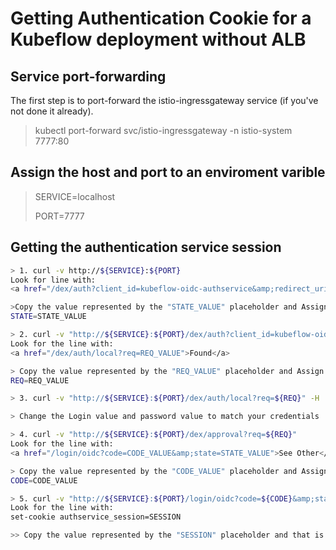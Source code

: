 # Getting Authentication Cookie for a Kubeflow deployment without ALB

## Service port-forwarding
The first step is to port-forward the istio-ingressgateway service (if you've not done it already).

> kubectl port-forward svc/istio-ingressgateway -n istio-system 7777:80


## Assign the host and port to an enviroment varible
> SERVICE=localhost
>
> PORT=7777

## Getting the authentication service session
```Bash
> 1. curl -v http://${SERVICE}:${PORT}
Look for line with:
<a href="/dex/auth?client_id=kubeflow-oidc-authservice&amp;redirect_uri=%2Flogin%2Foidc&amp;response_type=code&amp;scope=profile+email+groups+openid&amp;state=STATE_VALUE">Found</a>.

>Copy the value represented by the "STATE_VALUE" placeholder and Assign it to a variable.
STATE=STATE_VALUE

> 2. curl -v "http://${SERVICE}:${PORT}/dex/auth?client_id=kubeflow-oidc-authservice&redirect_uri=%2Flogin%2Foidc&response_type=code&scope=profile+email+groups+openid&amp;state=${STATE}"
Look for the line with:
<a href="/dex/auth/local?req=REQ_VALUE">Found</a>

> Copy the value represented by the "REQ_VALUE" placeholder and Assign it to a variable.
REQ=REQ_VALUE

> 3. curl -v "http://${SERVICE}:${PORT}/dex/auth/local?req=${REQ}" -H 'Content-Type: application/x-www-form-urlencoded' --data 'login=admin%40kubeflow.org&password=12341234'

> Change the Login value and password value to match your credentials

> 4. curl -v "http://${SERVICE}:${PORT}/dex/approval?req=${REQ}"
Look for the line with:
<a href="/login/oidc?code=CODE_VALUE&amp;state=STATE_VALUE">See Other</a>.

> Copy the value represented by the "CODE_VALUE" placeholder and Assign it to a variable.
CODE=CODE_VALUE

> 5. curl -v "http://${SERVICE}:${PORT}/login/oidc?code=${CODE}&amp;state=${STATE}"
Look for the line with:
set-cookie authservice_session=SESSION

>> Copy the value represented by the "SESSION" placeholder and that is the authservice_session_cookie.
```